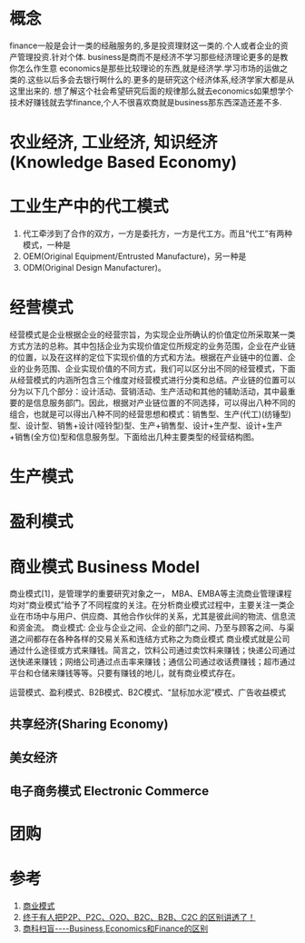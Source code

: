 # 概念

finance一般是会计一类的经融服务的,多是投资理财这一类的.个人或者企业的资产管理投资.针对个体.
business是商而不是经济不学习那些经济理论更多的是教你怎么作生意
economics是那些比较理论的东西,就是经济学.学习市场的运做之类的.这些以后多会去银行啊什么的.更多的是研究这个经济体系,经济学家大都是从这里出来的.
想了解这个社会希望研究后面的规律那么就去economics如果想学个技术好赚钱就去学finance,个人不很喜欢商就是business那东西深造还差不多.

# 农业经济, 工业经济, 知识经济(Knowledge Based Economy)

# 工业生产中的代工模式

1. 代工牵涉到了合作的双方，一方是委托方，一方是代工方。而且“代工”有两种模式，一种是
2. OEM(Original Equipment/Entrusted Manufacture)，另一种是
3. ODM(Original Design Manufacturer)。

# 经营模式

经营模式是企业根据企业的经营宗旨，为实现企业所确认的价值定位所采取某一类方式方法的总称。其中包括企业为实现价值定位所规定的业务范围，企业在产业链的位置，以及在这样的定位下实现价值的方式和方法。根据在产业链中的位置、企业的业务范围、企业实现价值的不同方式，我们可以区分出不同的经营模式，下面从经营模式的内涵所包含三个维度对经营模式进行分类和总结。产业链的位置可以分为以下几个部分：设计活动、营销活动、生产活动和其他的辅助活动，其中最重要的是信息服务部门。因此，根据对产业链位置的不同选择，可以得出八种不同的组合，也就是可以得出八种不同的经营思想和模式：销售型、生产(代工)(纺锤型)型、设计型、销售+设计(哑铃型)型、生产+销售型、设计+生产型、设计+生产+销售(全方位)型和信息服务型。下面给出几种主要类型的经营结构图。

# 生产模式

# 盈利模式

# 商业模式 Business Model

商业模式[1]，是管理学的重要研究对象之一， MBA、EMBA等主流商业管理课程均对“商业模式”给予了不同程度的关注。在分析商业模式过程中，主要关注一类企业在市场中与用户、供应商、其他合作伙伴的关系，尤其是彼此间的物流、信息流和资金流。
商业模式: 企业与企业之间、企业的部门之间、乃至与顾客之间、与渠道之间都存在各种各样的交易关系和连结方式称之为商业模式
商业模式就是公司通过什么途径或方式来赚钱。简言之，饮料公司通过卖饮料来赚钱；快递公司通过送快递来赚钱；网络公司通过点击率来赚钱；通信公司通过收话费赚钱；超市通过平台和仓储来赚钱等等。只要有赚钱的地儿，就有商业模式存在。

运营模式、盈利模式、B2B模式、B2C模式、“鼠标加水泥”模式、广告收益模式

## 共享经济(Sharing Economy)

## 美女经济

## 电子商务模式 Electronic Commerce

# 团购


# 参考

1. [商业模式](http://wiki.mbalib.com/wiki/%E5%95%86%E4%B8%9A%E6%A8%A1%E5%BC%8F)
2. [终于有人把P2P、P2C、O2O、B2C、B2B、C2C 的区别讲透了！](http://news.mbalib.com/story/88506)
3. [商科扫盲----Business,Economics和Finance的区别](https://www.douban.com/group/topic/17798617/)
